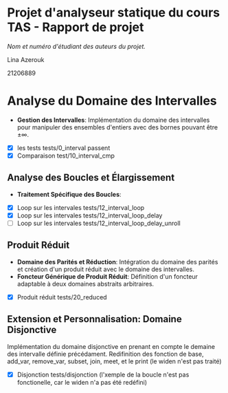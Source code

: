 # Projet d'analyseur statique du cours TAS - Rapport de projet

*Nom et numéro d'étudiant des auteurs du projet.*

Lina Azerouk 

21206889

# Analyse du Domaine des Intervalles


- **Gestion des Intervalles**: Implémentation du domaine des intervalles pour manipuler des ensembles d'entiers avec des bornes pouvant être ±∞.
- [x]  les tests  tests/0_interval passent 
- [x]  Comparaison  test/10_interval_cmp

## Analyse des Boucles et Élargissement

- **Traitement Spécifique des Boucles**: 
- [x]  Loop sur les intervales tests/12_interval_loop
- [x]  Loop sur les intervales tests/12_interval_loop_delay
- [ ]  Loop sur les intervales tests/12_interval_loop_delay_unroll

## Produit Réduit
- **Domaine des Parités et Réduction**: Intégration du domaine des parités et création d'un produit réduit avec le domaine des intervalles.
- **Foncteur Générique de Produit Réduit**: Définition d'un foncteur adaptable à deux domaines abstraits arbitraires.
- [x]  Produit réduit tests/20_reduced


## Extension et Personnalisation: Domaine Disjonctive

Implémentation du domaine disjonctive en prenant en compte le demaine des intervalle  définie précédament.
Redifinition des fonction de base, add_var, remove_var, subset, join, meet, et le print (le widen n'est pas traité)

- [x]  Disjonction tests/disjonction (l'xemple de la boucle n'est pas fonctionelle, car le widen n'a pas été redéfini)

